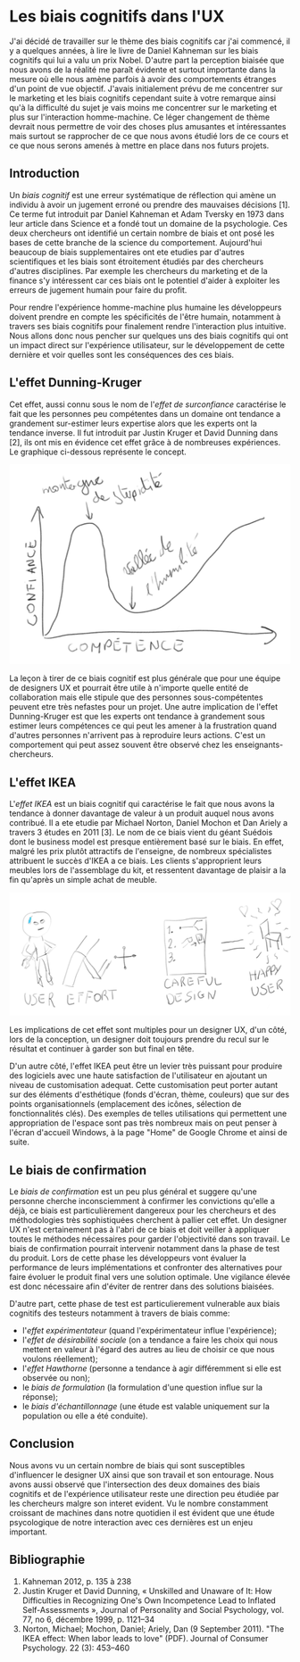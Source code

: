 # Les biais cognitifs dans l'UX

J'ai décidé de travailler sur le thème des biais cognitifs car j'ai commencé, il y a quelques années, à lire le livre de Daniel Kahneman sur les biais cognitifs qui lui a valu un prix Nobel. 
D'autre part la perception biaisée que nous avons de la réalité me paraît évidente et surtout importante dans la mesure où elle nous amène parfois à avoir des comportements étranges d'un point de vue objectif. 
J'avais initialement prévu de me concentrer sur le marketing et les biais cognitifs cependant suite à votre remarque ainsi qu'à la difficulté du sujet je vais moins me concentrer sur le marketing et plus sur l'interaction homme-machine. 
Ce léger changement de thème devrait nous permettre de voir des choses plus amusantes et intéressantes mais surtout se rapprocher de ce que nous avons étudié lors de ce cours et ce que nous serons amenés à mettre en place dans nos futurs projets.

## Introduction

Un _biais cognitif_ est une erreur systématique de réflection qui amène un individu à avoir un jugement erroné ou prendre des mauvaises décisions [1].
Ce terme fut introduit par Daniel Kahneman et Adam Tversky en 1973 dans leur article dans Science et a fondé tout un domaine de la psychologie. 
Ces deux chercheurs ont identifié un certain nombre de biais et ont posé les bases de cette branche de la science du comportement.
Aujourd'hui beaucoup de biais supplementaires ont ete etudies par d'autres scientifiques et les biais sont étroitement étudiés par des chercheurs d'autres disciplines. 
Par exemple les chercheurs du marketing et de la finance s'y intéressent car ces biais ont le potentiel d'aider à exploiter les erreurs de jugement humain pour faire du profit. 

Pour rendre l'expérience homme-machine plus humaine les développeurs doivent prendre en compte les spécificités de l'être humain, notamment à travers ses biais cognitifs pour finalement rendre l'interaction plus intuitive.
Nous allons donc nous pencher sur quelques uns des biais cognitifs qui ont un impact direct sur l'expérience utilisateur, sur le développement de cette dernière et voir quelles sont les conséquences des ces biais.

## L'effet Dunning-Kruger

Cet effet, aussi connu sous le nom de l'_effet de surconfiance_ caractérise le fait que les personnes peu compétentes dans un domaine ont tendance a grandement sur-estimer leurs expertise alors que les experts ont la tendance inverse. 
Il fut introduit par Justin Kruger et David Dunning dans [2], ils ont mis en évidence cet effet grâce à de nombreuses expériences.
Le graphique ci-dessous représente le concept.

![Effet Dunning-Kruger](dunningkruger.png)

La leçon à tirer de ce biais cognitif est plus générale que pour une équipe de designers UX et pourrait être utile à n'importe quelle entité de collaboration mais elle stipule que des personnes sous-compétentes peuvent etre très nefastes pour un projet. 
Une autre implication de l'effet Dunning-Kruger est que les experts ont tendance à grandement sous estimer leurs compétences ce qui peut les amener à la frustration quand d'autres personnes n'arrivent pas à reproduire leurs actions. 
C'est un comportement qui peut assez souvent être observé chez les enseignants-chercheurs.

## L'effet IKEA

L'_effet IKEA_ est un biais cognitif qui caractérise le fait que nous avons la tendance à donner davantage de valeur à un produit auquel nous avons contribué.
Il a ete etudie par Michael Norton, Daniel Mochon et Dan Ariely a travers 3 études en 2011 [3]. 
Le nom de ce biais vient du géant Suédois dont le business model est presque entièrement basé sur le biais. 
En effet, malgré les prix plutôt attractifs de l'enseigne, de nombreux spécialistes attribuent le succès d'IKEA a ce biais. 
Les clients s'approprient leurs meubles lors de l'assemblage du kit, et ressentent davantage de plaisir a la fin qu'après un simple achat de meuble.

![Effet IKEA](ikea.png)

Les implications de cet effet sont multiples pour un designer UX, d'un côté, lors de la conception, un designer doit toujours prendre du recul sur le résultat et continuer à garder son but final en tête.

D'un autre côté, l'effet IKEA peut être un levier très puissant pour produire des logiciels avec une haute satisfaction de l'utilisateur en ajoutant un niveau de customisation adequat. 
Cette customisation peut porter autant sur des éléments d'esthétique (fonds d'écran, thème, couleurs) que sur des points organisationnels (emplacement des icônes, sélection de fonctionnalités clés).
Des exemples de telles utilisations qui permettent une appropriation de l'espace sont pas très nombreux mais on peut penser à l'écran d'accueil Windows, à la page "Home" de Google Chrome et ainsi de suite. 

## Le biais de confirmation

Le _biais de confirmation_ est un peu plus général et suggere qu'une personne cherche inconsciemment à confirmer les convictions qu'elle a déjà, ce biais est particulièrement dangereux pour les chercheurs et des méthodologies très sophistiquées cherchent à pallier cet effet.
Un designer UX n'est certainement pas à l'abri de ce biais et doit veiller à appliquer toutes le méthodes nécessaires pour garder l'objectivité dans son travail.
Le biais de confirmation pourrait intervenir notamment dans la phase de test du produit. 
Lors de cette phase les développeurs vont évaluer la performance de leurs implémentations et confronter des alternatives pour faire évoluer le produit final vers une solution optimale.
Une vigilance élevée est donc nécessaire afin d'éviter de rentrer dans des solutions biaisées.

D'autre part, cette phase de test est particulierement vulnerable aux biais cognitifs des testeurs notamment à travers de biais comme: 
 - l'_effet expérimentateur_ (quand l'expérimentateur influe l'expérience);
 - l'_effet de désirabilité sociale_ (on a tendance a faire les choix qui nous mettent en valeur à l'égard des autres au lieu de choisir ce que nous voulons réellement);
 - l'_effet Hawthorne_ (personne a tendance à agir différemment si elle est observée ou non);
 - le _biais de formulation_ (la formulation d'une question influe sur la réponse);
 - le _biais d'échantillonnage_ (une étude est valable uniquement sur la population ou elle a été conduite).

## Conclusion

Nous avons vu un certain nombre de biais qui sont susceptibles d'influencer le designer UX ainsi que son travail et son entourage. 
Nous avons aussi observé que l'intersection des deux domaines des biais cognitifs et de l'expérience utilisateur reste une direction peu étudiée par les chercheurs malgre son interet evident.
Vu le nombre constamment croissant de machines dans notre quotidien il est évident que une étude psycologique de notre interaction avec ces dernières est un enjeu important.

## Bibliographie

1. Kahneman 2012, p. 135 à 238 
2. Justin Kruger et David Dunning, « Unskilled and Unaware of It: How Difficulties in Recognizing One's Own Incompetence Lead to Inflated Self-Assessments », Journal of Personality and Social Psychology, vol. 77, no 6,‎ décembre 1999, p. 1121–34
3. Norton, Michael; Mochon, Daniel; Ariely, Dan (9 September 2011). "The IKEA effect: When labor leads to love" (PDF). Journal of Consumer Psychology. 22 (3): 453–460

